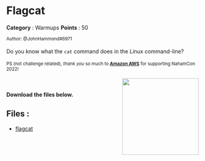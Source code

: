 # Flagcat

**Category** : Warmups
**Points** : 50

<small>Author: @JohnHammond#6971</small><br><br>Do you know what the <code>cat</code> command does in the Linux command-line? <br><br> <small>PS (not challenge related), <i>thank you</i> so much to <b><a href="https://aws.amazon.com/">Amazon AWS</a></b> for supporting NahamCon 2022!</small><br><br> <img class="img-fluid" width="200px" style="float: right" src="https://johnhammond.org/static/misc/aws.png"> <br><br> <b>Download the files below.</b>


## Files : 
 - [flagcat](./flagcat)


